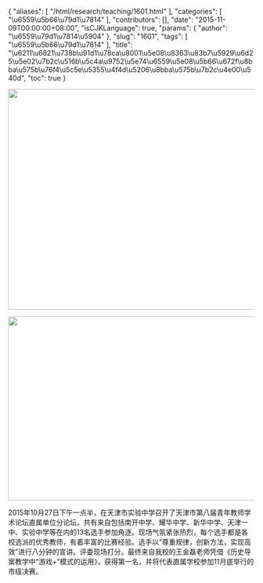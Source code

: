 {
    "aliases": [
        "/html/research/teaching/1601.html"
    ],
    "categories": [
        "\u6559\u5b66\u79d1\u7814"
    ],
    "contributors": [],
    "date": "2015-11-09T00:00:00+08:00",
    "isCJKLanguage": true,
    "params": {
        "author": "\u6559\u79d1\u7814\u5904"
    },
    "slug": "1601",
    "tags": [
        "\u6559\u5b66\u79d1\u7814"
    ],
    "title": "\u6211\u6821\u738b\u91d1\u78ca\u8001\u5e08\u8363\u83b7\u5929\u6d25\u5e02\u7b2c\u516b\u5c4a\u9752\u5e74\u6559\u5e08\u5b66\u672f\u8bba\u575b\u76f4\u5c5e\u5355\u4f4d\u5206\u8bba\u575b\u7b2c\u4e00\u540d",
    "toc": true
}






<img
    src="https://cdn.tfls.online/mirror/full/125edd9af9ac0e44435c108f8679f8b45a4a1c29.jpg"
    style="display:block;margin-left:auto;margin-right:auto;"
    decoding="async"
    fetchpriority="auto"
    loading="lazy"
    height="450"
    width="600"
/>





<img
    src="https://cdn.tfls.online/mirror/full/1ddd0fabdf4ce1ccdd2b2c3e98807f9e33807bac.jpg"
    style="display:block;margin-left:auto;margin-right:auto;"
    decoding="async"
    fetchpriority="auto"
    loading="lazy"
    height="375"
    width="578"
/>







2015年10月27日下午一点半，在天津市实验中学召开了天津市第八届青年教师学术论坛直属单位分论坛，共有来自包括南开中学、耀华中学、新华中学、天津一中、实验中学等在内的13名选手参加角逐。现场气氛紧张热烈，每个选手都是各校选派的优秀教师，有着丰富的比赛经验。选手以“尊重规律，创新方法，实现高效”进行八分钟的宣讲。评委现场打分。最终来自我校的王金磊老师凭借《历史导案教学中“游戏+”模式的运用》，获得第一名，并将代表直属学校参加11月底举行的市级决赛。



